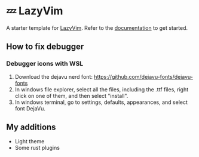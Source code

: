 # 💤 LazyVim

A starter template for [LazyVim](https://github.com/LazyVim/LazyVim).
Refer to the [documentation](https://lazyvim.github.io/installation) to get started.

## How to fix debugger
### Debugger icons with WSL
1. Download the dejavu nerd font: https://github.com/dejavu-fonts/dejavu-fonts
2. In windows file explorer, select all the files, including the .ttf files, right click on one of them, and then select "install".
3. In windows terminal, go to settings, defaults, appearances, and select font DejaVu.


## My additions
* Light theme
* Some rust plugins
